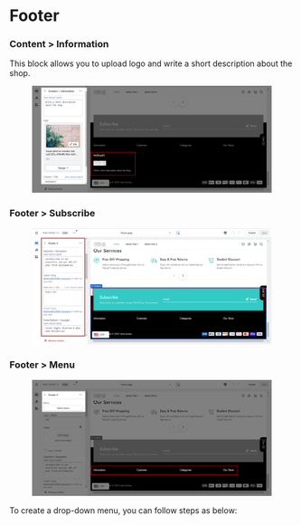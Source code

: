 # Footer

### Content > Information

This block allows you to upload logo and write a short description about the shop.

<figure><img src="../.gitbook/assets/image (77).png" alt=""><figcaption></figcaption></figure>

### Footer > Subscribe

<figure><img src="../.gitbook/assets/image (31).png" alt=""><figcaption></figcaption></figure>

### Footer > Menu

<figure><img src="../.gitbook/assets/image (27).png" alt=""><figcaption></figcaption></figure>

To create a drop-down menu, you can follow steps as below:

<figure><img src="https://myshopkit.app/wp-content/uploads/2022/03/Drop-down-menu-Debut-theme-Shopify-step-1.png" alt=""><figcaption></figcaption></figure>

<figure><img src="https://myshopkit.app/wp-content/uploads/2022/03/Drop-down-menu-Debut-theme-Shopify-step-2.png" alt=""><figcaption></figcaption></figure>

<figure><img src="https://myshopkit.app/wp-content/uploads/2022/03/Drop-down-menu-Debut-theme-Shopify-step-3.png" alt=""><figcaption></figcaption></figure>

<figure><img src="https://myshopkit.app/wp-content/uploads/2022/03/Drop-down-menu-Debut-theme-Shopify-step-4.png" alt=""><figcaption></figcaption></figure>

<figure><img src="https://myshopkit.app/wp-content/uploads/2022/03/Drop-down-menu-Debut-theme-Shopify-step-5.png" alt=""><figcaption></figcaption></figure>
